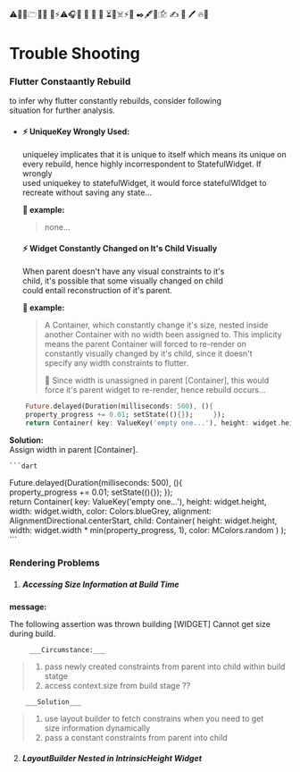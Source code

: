 

#### 
⚠👷📂🗁📰💼 
📌⚡⚠🎧📧 📝
📓 📘 ⏳🛑☠️⚡🛑
✒️🖋️🏴󠁴󠁷󠁰󠁥󠁮󠁿🖆 ✍️ 🔏 🖊️ 
🔥📛


# Trouble Shooting  
  
### Flutter Constaantly Rebuild  
  
to infer why flutter constantly rebuilds, consider following   
situation for further analysis.  
  
- #### ⚡ UniqueKey Wrongly Used:   
   uniqueley implicates that it is unique to itself which means its unique on   
    every rebuild, hence highly incorrespondent to StatefulWidget. If wrongly  
    used uniquekey to statefulWidget, it would force statefulWIdget to  
    recreate without saving any state...  
      
    __📝 example:__      
  > none...
  
  #### ⚡ Widget Constantly Changed on It's Child Visually  
  
  When parent doesn't have any visual constraints to it's  
    child, it's possible that some visually changed on child   
    could entail reconstruction of it's parent.  
  
    __📝 example:__  
    >A Container, which constantly change it's size, nested inside   
    another Container with no width been assigned to. This implicity  
    means the parent Container will forced to re-render on   
    constantly visually changed by it's child, since it doesn't  
    specify any width constraints to flutter.  
     >
    > 📝 Since width is unassigned in parent [Container], this would   
    force it's parent widget to re-render, hence rebuild occurs...  
      
      
```dart  
	Future.delayed(Duration(milliseconds: 500), (){  
	property_progress += 0.01; setState((){});     });  
	return Container( key: ValueKey('empty one...'), height: widget.height, /// width is unassigned here, this would force /// it's parent widget to re-render, hence rebuild /// occurs... // width: widget.width, color: Colors.blueGrey, alignment: AlignmentDirectional.centerStart, child: Container( height: widget.height, width: widget.width * min(property_progress, 1), color: MColors.random ) );     
```  
  __Solution:__  
  Assign width in parent [Container].  
      
    ```dart  
  Future.delayed(Duration(milliseconds: 500), (){  
 property_progress += 0.01; setState((){});     });  
 return Container( key: ValueKey('empty one...'), height: widget.height, width: widget.width, color: Colors.blueGrey, alignment: AlignmentDirectional.centerStart, child: Container( height: widget.height, width: widget.width * min(property_progress, 1), color: MColors.random ) );     ```  
  ### Rendering Problems  
  
1) ##### Accessing Size Information at Build Time  
  __message:__  
  
  The following assertion was thrown building [WIDGET] Cannot get size during build.  
          
         ___Circumstance:___   
 > 1) pass newly created constraints from parent into child within build statge   
 > 2) access context.size from build stage ??  
          
        ___Solution___  
  > 1) use layout builder to fetch constrains when you need to get  
 > size information dynamically  
 > 2) pass a constant constraints from parent into child  
          
2) ##### LayoutBuilder Nested in IntrinsicHeight Widget
<!--stackedit_data:
eyJoaXN0b3J5IjpbMTE1MjE4NjkyNV19
-->